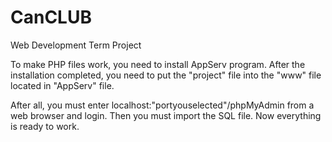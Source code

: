 # CanCLUB
Web Development Term Project

To make PHP files work, you need to install AppServ program.
After the installation completed, you need to put the "project" file
into the "www" file located in "AppServ" file.

After all, you must enter localhost:"portyouselected"/phpMyAdmin from a 
web browser and login. Then you must import the SQL file.
Now everything is ready to work.

